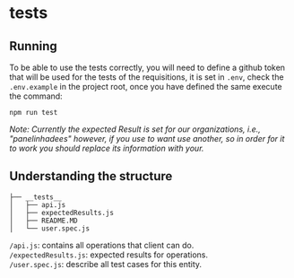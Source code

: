 # __tests__

## Running

To be able to use the tests correctly, you will need to define a github token that will be used for the tests of the requisitions, it is set in `.env`, check the `.env.example` in the project root, once you have defined the same execute the command:

`npm run test`

*Note: Currently the expected Result is set for our organizations, i.e., "panelinhadees" however, if you use to want use another, so in order for it to work you should replace its information with your.*

## Understanding the structure

```
├── __tests__
│   ├── api.js
│   ├── expectedResults.js
│   ├── README.MD
│   └── user.spec.js
```

`/api.js`: contains all operations that client can do.  
`/expectedResults.js`: expected results for operations.  
`/user.spec.js`: describe all test cases for this entity.  